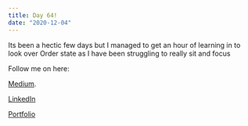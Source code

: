```yaml
---
title: Day 64!
date: "2020-12-04"
---
```



Its been a hectic few days but I managed to get an hour of learning in to look over Order state as I have been struggling to really sit and focus 

Follow me on here:


[Medium](https://medium.com/@kalemajoanna).

[LinkedIn](https://www.linkedin.com/in/joanna-e-kalema-a5a5b4136/)

[Portfolio](https://joannathedeveloper.netlify.app/)
